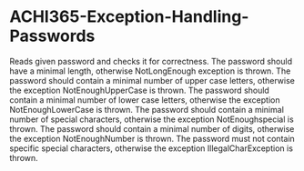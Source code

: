# ACHI365-Exception-Handling-Passwords
Reads given password and checks it for correctness.
The password should have a minimal length, otherwise NotLongEnough exception is thrown.
The password should contain a minimal number of upper case letters, otherwise the exception NotEnoughUpperCase is thrown.
The password should contain a minimal number of lower case letters, otherwise the exception NotEnoughLowerCase is thrown.
The password should contain a minimal number of special characters, otherwise the exception NotEnoughspecial is thrown.
The password should contain a minimal number of digits, otherwise the exception NotEnoughNumber is thrown.
The password must not contain specific special characters, otherwise the exception IllegalCharException is thrown.
